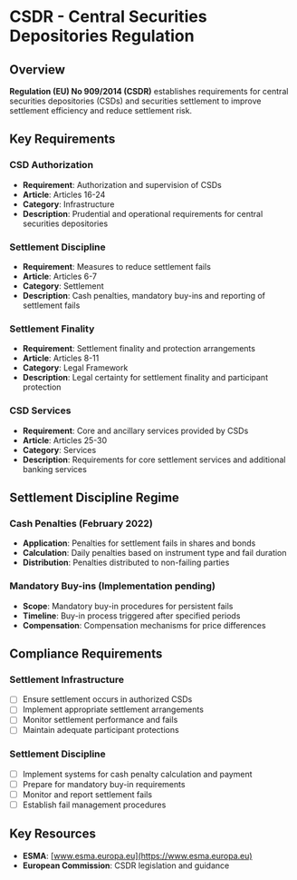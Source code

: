 # CSDR - Central Securities Depositories Regulation

## Overview

**Regulation (EU) No 909/2014 (CSDR)** establishes requirements for central securities depositories (CSDs) and securities settlement to improve settlement efficiency and reduce settlement risk.

## Key Requirements

### CSD Authorization
- **Requirement**: Authorization and supervision of CSDs
- **Article**: Articles 16-24
- **Category**: Infrastructure
- **Description**: Prudential and operational requirements for central securities depositories

### Settlement Discipline
- **Requirement**: Measures to reduce settlement fails
- **Article**: Articles 6-7
- **Category**: Settlement
- **Description**: Cash penalties, mandatory buy-ins and reporting of settlement fails

### Settlement Finality
- **Requirement**: Settlement finality and protection arrangements
- **Article**: Articles 8-11
- **Category**: Legal Framework
- **Description**: Legal certainty for settlement finality and participant protection

### CSD Services
- **Requirement**: Core and ancillary services provided by CSDs
- **Article**: Articles 25-30
- **Category**: Services
- **Description**: Requirements for core settlement services and additional banking services

## Settlement Discipline Regime

### Cash Penalties (February 2022)
- **Application**: Penalties for settlement fails in shares and bonds
- **Calculation**: Daily penalties based on instrument type and fail duration
- **Distribution**: Penalties distributed to non-failing parties

### Mandatory Buy-ins (Implementation pending)
- **Scope**: Mandatory buy-in procedures for persistent fails
- **Timeline**: Buy-in process triggered after specified periods
- **Compensation**: Compensation mechanisms for price differences

## Compliance Requirements

### Settlement Infrastructure
- [ ] Ensure settlement occurs in authorized CSDs
- [ ] Implement appropriate settlement arrangements
- [ ] Monitor settlement performance and fails
- [ ] Maintain adequate participant protections

### Settlement Discipline
- [ ] Implement systems for cash penalty calculation and payment
- [ ] Prepare for mandatory buy-in requirements
- [ ] Monitor and report settlement fails
- [ ] Establish fail management procedures

## Key Resources

- **ESMA**: [www.esma.europa.eu](https://www.esma.europa.eu)
- **European Commission**: CSDR legislation and guidance